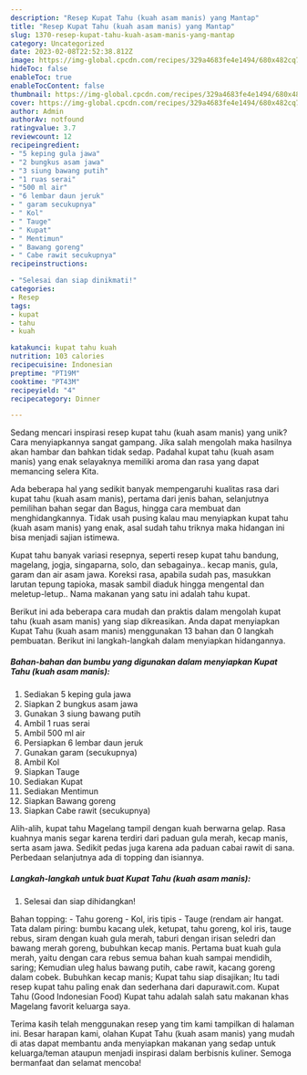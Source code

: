 ```yaml
---
description: "Resep Kupat Tahu (kuah asam manis) yang Mantap"
title: "Resep Kupat Tahu (kuah asam manis) yang Mantap"
slug: 1370-resep-kupat-tahu-kuah-asam-manis-yang-mantap
category: Uncategorized
date: 2023-02-08T22:52:38.812Z
image: https://img-global.cpcdn.com/recipes/329a4683fe4e1494/680x482cq70/kupat-tahu-kuah-asam-manis-foto-resep-utama.jpg
hideToc: false
enableToc: true
enableTocContent: false
thumbnail: https://img-global.cpcdn.com/recipes/329a4683fe4e1494/680x482cq70/kupat-tahu-kuah-asam-manis-foto-resep-utama.jpg
cover: https://img-global.cpcdn.com/recipes/329a4683fe4e1494/680x482cq70/kupat-tahu-kuah-asam-manis-foto-resep-utama.jpg
author: Admin
authorAv: notfound
ratingvalue: 3.7
reviewcount: 12
recipeingredient:
- "5 keping gula jawa"
- "2 bungkus asam jawa"
- "3 siung bawang putih"
- "1 ruas serai"
- "500 ml air"
- "6 lembar daun jeruk"
- " garam secukupnya"
- " Kol"
- " Tauge"
- " Kupat"
- " Mentimun"
- " Bawang goreng"
- " Cabe rawit secukupnya"
recipeinstructions:

- "Selesai dan siap dinikmati!"
categories:
- Resep
tags:
- kupat
- tahu
- kuah

katakunci: kupat tahu kuah 
nutrition: 103 calories
recipecuisine: Indonesian
preptime: "PT19M"
cooktime: "PT43M"
recipeyield: "4"
recipecategory: Dinner

---
```





Sedang mencari inspirasi resep kupat tahu (kuah asam manis) yang unik? Cara menyiapkannya sangat gampang. Jika salah mengolah maka hasilnya akan hambar dan bahkan tidak sedap. Padahal kupat tahu (kuah asam manis) yang enak selayaknya memiliki aroma dan rasa yang dapat memancing selera Kita.





Ada beberapa hal yang sedikit banyak mempengaruhi kualitas rasa dari kupat tahu (kuah asam manis), pertama dari jenis bahan, selanjutnya pemilihan bahan segar dan Bagus, hingga cara membuat dan menghidangkannya. Tidak usah pusing kalau mau menyiapkan kupat tahu (kuah asam manis) yang enak,      asal sudah tahu triknya maka hidangan ini bisa menjadi sajian istimewa.














Kupat tahu banyak variasi resepnya, seperti resep kupat tahu bandung, magelang, jogja, singaparna, solo, dan sebagainya.. kecap manis, gula, garam dan air asam jawa. Koreksi rasa, apabila sudah pas, masukkan larutan tepung tapioka, masak sambil diaduk hingga mengental dan meletup-letup.. Nama makanan yang satu ini adalah tahu kupat.






Berikut ini ada beberapa cara mudah dan praktis dalam mengolah kupat tahu (kuah asam manis) yang siap dikreasikan. Anda dapat menyiapkan Kupat Tahu (kuah asam manis) menggunakan 13 bahan dan 0 langkah pembuatan. Berikut ini langkah-langkah dalam menyiapkan hidangannya.

<!--inarticleads1-->

##### Bahan-bahan dan bumbu yang digunakan dalam menyiapkan Kupat Tahu (kuah asam manis):

1. Sediakan 5 keping gula jawa
1. Siapkan 2 bungkus asam jawa
1. Gunakan 3 siung bawang putih
1. Ambil 1 ruas serai
1. Ambil 500 ml air
1. Persiapkan 6 lembar daun jeruk
1. Gunakan  garam (secukupnya)
1. Ambil  Kol
1. Siapkan  Tauge
1. Sediakan  Kupat
1. Sediakan  Mentimun
1. Siapkan  Bawang goreng
1. Siapkan  Cabe rawit (secukupnya)


Alih-alih, kupat tahu Magelang tampil dengan kuah berwarna gelap. Rasa kuahnya manis segar karena terdiri dari paduan gula merah, kecap manis, serta asam jawa. Sedikit pedas juga karena ada paduan cabai rawit di sana. Perbedaan selanjutnya ada di topping dan isiannya. 

<!--inarticleads2-->

##### Langkah-langkah untuk buat Kupat Tahu (kuah asam manis):


1. Selesai dan siap dihidangkan!

Bahan topping: - Tahu goreng - Kol, iris tipis - Tauge (rendam air hangat. Tata dalam piring: bumbu kacang ulek, ketupat, tahu goreng, kol iris, tauge rebus, siram dengan kuah gula merah, taburi dengan irisan seledri dan bawang merah goreng, bubuhkan kecap manis. Pertama buat kuah gula merah, yaitu dengan cara rebus semua bahan kuah sampai mendidih, saring; Kemudian uleg halus bawang putih, cabe rawit, kacang goreng dalam cobek. Bubuhkan kecap manis; Kupat tahu siap disajikan; Itu tadi resep kupat tahu paling enak dan sederhana dari dapurawit.com. Kupat Tahu (Good Indonesian Food) Kupat tahu adalah salah satu makanan khas Magelang favorit keluarga saya. 

Terima kasih telah menggunakan resep yang tim kami tampilkan di halaman ini. Besar harapan kami, olahan Kupat Tahu (kuah asam manis) yang mudah di atas dapat membantu anda menyiapkan makanan yang sedap untuk keluarga/teman ataupun menjadi inspirasi dalam berbisnis kuliner. Semoga bermanfaat dan selamat mencoba!
